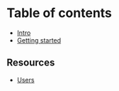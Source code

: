 # Table of contents

* [Intro](README.md)
* [Getting started](getting-started.md)

## Resources

* [Users](resources/users.md)
